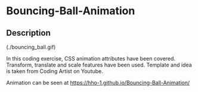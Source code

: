 # Bouncing-Ball-Animation
## Description


(./bouncing_ball.gif)

In this coding exercise, CSS animation attributes have been covered. Transform, translate and scale features have been used.
Template and idea is taken from Coding Artist on Youtube. 


Animation can be seen at https://hho-1.github.io/Bouncing-Ball-Animation/
